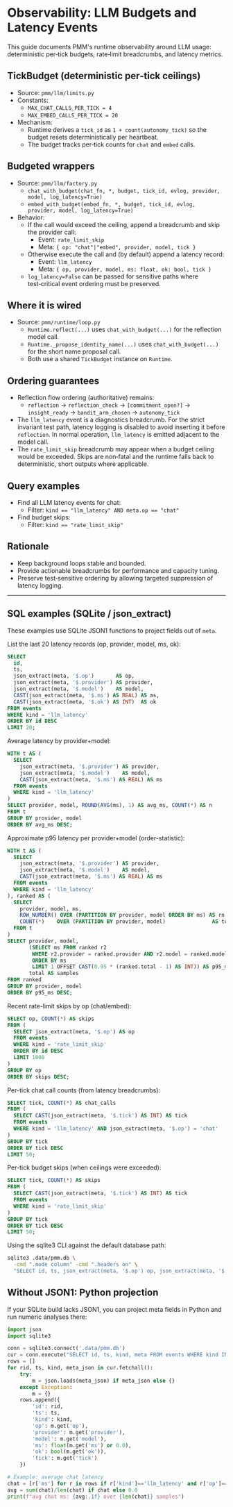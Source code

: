 # Observability: LLM Budgets and Latency Events

This guide documents PMM's runtime observability around LLM usage: deterministic per‑tick budgets, rate‑limit breadcrumbs, and latency metrics.

## TickBudget (deterministic per‑tick ceilings)

- Source: `pmm/llm/limits.py`
- Constants:
  - `MAX_CHAT_CALLS_PER_TICK = 4`
  - `MAX_EMBED_CALLS_PER_TICK = 20`
- Mechanism:
  - Runtime derives a `tick_id` as `1 + count(autonomy_tick)` so the budget resets deterministically per heartbeat.
  - The budget tracks per‑tick counts for `chat` and `embed` calls.

## Budgeted wrappers

- Source: `pmm/llm/factory.py`
  - `chat_with_budget(chat_fn, *, budget, tick_id, evlog, provider, model, log_latency=True)`
  - `embed_with_budget(embed_fn, *, budget, tick_id, evlog, provider, model, log_latency=True)`
- Behavior:
  - If the call would exceed the ceiling, append a breadcrumb and skip the provider call:
    - Event: `rate_limit_skip`
    - Meta: `{ op: "chat"|"embed", provider, model, tick }`
  - Otherwise execute the call and (by default) append a latency record:
    - Event: `llm_latency`
    - Meta: `{ op, provider, model, ms: float, ok: bool, tick }`
  - `log_latency=False` can be passed for sensitive paths where test‑critical event ordering must be preserved.

## Where it is wired

- Source: `pmm/runtime/loop.py`
  - `Runtime.reflect(...)` uses `chat_with_budget(...)` for the reflection model call.
  - `Runtime._propose_identity_name(...)` uses `chat_with_budget(...)` for the short name proposal call.
  - Both use a shared `TickBudget` instance on `Runtime`.

## Ordering guarantees

- Reflection flow ordering (authoritative) remains:
  - `reflection` → `reflection_check` → `[commitment_open?]` → `insight_ready` → `bandit_arm_chosen` → `autonomy_tick`
- The `llm_latency` event is a diagnostics breadcrumb. For the strict invariant test path, latency logging is disabled to avoid inserting it before `reflection`. In normal operation, `llm_latency` is emitted adjacent to the model call.
- The `rate_limit_skip` breadcrumb may appear when a budget ceiling would be exceeded. Skips are non‑fatal and the runtime falls back to deterministic, short outputs where applicable.

## Query examples

- Find all LLM latency events for chat:
  - Filter: `kind == "llm_latency" AND meta.op == "chat"`
- Find budget skips:
  - Filter: `kind == "rate_limit_skip"`

## Rationale

- Keep background loops stable and bounded.
- Provide actionable breadcrumbs for performance and capacity tuning.
- Preserve test‑sensitive ordering by allowing targeted suppression of latency logging.

---

## SQL examples (SQLite / json_extract)

These examples use SQLite JSON1 functions to project fields out of `meta`.

List the last 20 latency records (op, provider, model, ms, ok):

```sql
SELECT
  id,
  ts,
  json_extract(meta, '$.op')       AS op,
  json_extract(meta, '$.provider') AS provider,
  json_extract(meta, '$.model')    AS model,
  CAST(json_extract(meta, '$.ms') AS REAL) AS ms,
  CAST(json_extract(meta, '$.ok') AS INT)  AS ok
FROM events
WHERE kind = 'llm_latency'
ORDER BY id DESC
LIMIT 20;
```

Average latency by provider+model:

```sql
WITH t AS (
  SELECT
    json_extract(meta, '$.provider') AS provider,
    json_extract(meta, '$.model')    AS model,
    CAST(json_extract(meta, '$.ms') AS REAL) AS ms
  FROM events
  WHERE kind = 'llm_latency'
)
SELECT provider, model, ROUND(AVG(ms), 1) AS avg_ms, COUNT(*) AS n
FROM t
GROUP BY provider, model
ORDER BY avg_ms DESC;
```

Approximate p95 latency per provider+model (order-statistic):

```sql
WITH t AS (
  SELECT
    json_extract(meta, '$.provider') AS provider,
    json_extract(meta, '$.model')    AS model,
    CAST(json_extract(meta, '$.ms') AS REAL) AS ms
  FROM events
  WHERE kind = 'llm_latency'
), ranked AS (
  SELECT
    provider, model, ms,
    ROW_NUMBER() OVER (PARTITION BY provider, model ORDER BY ms) AS rn,
    COUNT(*)    OVER (PARTITION BY provider, model)               AS total
  FROM t
)
SELECT provider, model,
       (SELECT ms FROM ranked r2
        WHERE r2.provider = ranked.provider AND r2.model = ranked.model
        ORDER BY ms
        LIMIT 1 OFFSET CAST(0.95 * (ranked.total - 1) AS INT)) AS p95_ms,
       total AS samples
FROM ranked
GROUP BY provider, model
ORDER BY p95_ms DESC;
```

Recent rate-limit skips by op (chat/embed):

```sql
SELECT op, COUNT(*) AS skips
FROM (
  SELECT json_extract(meta, '$.op') AS op
  FROM events
  WHERE kind = 'rate_limit_skip'
  ORDER BY id DESC
  LIMIT 1000
)
GROUP BY op
ORDER BY skips DESC;
```

Per-tick chat call counts (from latency breadcrumbs):

```sql
SELECT tick, COUNT(*) AS chat_calls
FROM (
  SELECT CAST(json_extract(meta, '$.tick') AS INT) AS tick
  FROM events
  WHERE kind = 'llm_latency' AND json_extract(meta, '$.op') = 'chat'
)
GROUP BY tick
ORDER BY tick DESC
LIMIT 50;
```

Per-tick budget skips (when ceilings were exceeded):

```sql
SELECT tick, COUNT(*) AS skips
FROM (
  SELECT CAST(json_extract(meta, '$.tick') AS INT) AS tick
  FROM events
  WHERE kind = 'rate_limit_skip'
)
GROUP BY tick
ORDER BY tick DESC
LIMIT 50;
```

Using the sqlite3 CLI against the default database path:

```bash
sqlite3 .data/pmm.db \
  -cmd ".mode column" -cmd ".headers on" \
  "SELECT id, ts, json_extract(meta, '$.op') op, json_extract(meta, '$.ms') ms FROM events WHERE kind='llm_latency' ORDER BY id DESC LIMIT 10;"
```

## Without JSON1: Python projection

If your SQLite build lacks JSON1, you can project meta fields in Python and run numeric analyses there:

```python
import json
import sqlite3

conn = sqlite3.connect('.data/pmm.db')
cur = conn.execute("SELECT id, ts, kind, meta FROM events WHERE kind IN ('llm_latency','rate_limit_skip') ORDER BY id DESC LIMIT 1000")
rows = []
for rid, ts, kind, meta_json in cur.fetchall():
    try:
        m = json.loads(meta_json) if meta_json else {}
    except Exception:
        m = {}
    rows.append({
        'id': rid,
        'ts': ts,
        'kind': kind,
        'op': m.get('op'),
        'provider': m.get('provider'),
        'model': m.get('model'),
        'ms': float(m.get('ms') or 0.0),
        'ok': bool(m.get('ok')),
        'tick': m.get('tick')
    })

# Example: average chat latency
chat = [r['ms'] for r in rows if r['kind']=='llm_latency' and r['op']=='chat']
avg = sum(chat)/len(chat) if chat else 0.0
print(f"avg chat ms: {avg:.1f} over {len(chat)} samples")
```
